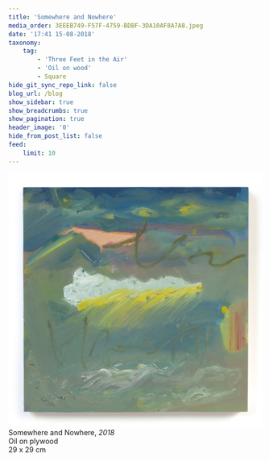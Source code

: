 ```yaml
---
title: 'Somewhere and Nowhere'
media_order: 3EEEB749-F57F-4759-BDBF-3DA10AF8A7A8.jpeg
date: '17:41 15-08-2018'
taxonomy:
    tag:
        - 'Three Feet in the Air'
        - 'Oil on wood'
        - Square
hide_git_sync_repo_link: false
blog_url: /blog
show_sidebar: true
show_breadcrumbs: true
show_pagination: true
header_image: '0'
hide_from_post_list: false
feed:
    limit: 10
---
```


![](3EEEB749-F57F-4759-BDBF-3DA10AF8A7A8.jpeg)  
Somewhere and Nowhere, _2018_  
Oil on plywood  
29 x 29 cm